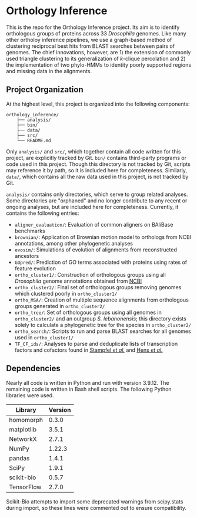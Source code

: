 # Orthology Inference

This is the repo for the Orthology Inference project. Its aim is to identify orthologous groups of proteins across 33 *Drosophila* genomes. Like many other ortholoy inference pipelines, we use a graph-based method of clustering reciprocal best hits from BLAST searches between pairs of genomes. The chief innovations, however, are 1) the extension of commonly used triangle clustering to its generalization of *k*-clique percolation and 2) the implementation of two phylo-HMMs to identity poorly supported regions and missing data in the alignments.

## Project Organization

At the highest level, this project is organized into the following components:

```
orthology_inference/
	├── analysis/
	├── bin/
	├── data/
	├── src/
	└── README.md
```

Only `analysis/` and `src/`, which together contain all code written for this project, are explicitly tracked by Git. `bin/` contains third-party programs or code used in this project. Though this directory is not tracked by Git, scripts may reference it by path, so it is included here for completeness. Similarly, `data/`, which contains all the raw data used in this project, is not tracked by Git.

`analysis/` contains only directories, which serve to group related analyses. Some directories are "orphaned" and no longer contribute to any recent or ongoing analyses, but are included here for completeness. Currently, it contains the following entries:
- `aligner_evaluation/`: Evaluation of common aligners on BAliBase benchmarks
- `brownian/`: Application of Brownian motion model to orthologs from NCBI annotations, among other phylogenetic analyses
- `evosim/`: Simulations of evolution of alignments from reconstructed ancestors
- `GOpred/`: Prediction of GO terms associated with proteins using rates of feature evolution
- `ortho_cluster1/`: Construction of orthologous groups using all *Drosophila* genome annotations obtained from [NCBI](https://www.ncbi.nlm.nih.gov/genome/annotation_euk/all/)
- `ortho_cluster2/`: Final set of orthologous groups removing genomes which clustered poorly in `ortho_cluster1/`
- `ortho_MSA/`: Creation of multiple sequence alignments from orthologous groups generated in `ortho_cluster2/`
- `ortho_tree/`: Set of orthologous groups using all genomes in `ortho_cluster2/` and an outgroup *S. lebanonensis*; this directory exists solely to calculate a phylogenetic tree for the species in `ortho_cluster2/`
- `ortho_search/`: Scripts to run and parse BLAST searches for all genomes used in `ortho_cluster1/`
- `TF_CF_ids/`: Analyses to parse and deduplicate lists of transcription factors and cofactors found in [Stampfel *et al.*](https://pubmed.ncbi.nlm.nih.gov/26550828/) and [Hens *et al.*](https://www.ncbi.nlm.nih.gov/pmc/articles/PMC3929264/)

## Dependencies
Nearly all code is written in Python and run with version 3.9.12. The remaining code is written in Bash shell scripts. The following Python libraries were used.

|Library|Version|
|---|---|
|homomorph|0.3.0|
|matplotlib|3.5.1|
|NetworkX|2.7.1|
|NumPy|1.22.3|
|pandas|1.4.1|
|SciPy|1.9.1|
|scikit-bio|0.5.7|
|TensorFlow|2.7.0|

Scikit-Bio attempts to import some deprecated warnings from scipy.stats during import, so these lines were commented out to ensure compatibility.